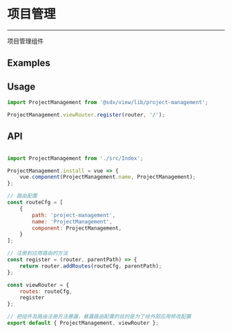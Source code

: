 # 项目管理
---

项目管理组件

## Examples

<Common-BasicUsage>
  <view-project-management-index />
</Common-BasicUsage>


## Usage

```js
import ProjectManagement from '@sdx/view/lib/project-management';

ProjectManagement.viewRouter.register(router, '/');
```


## API


```js

import ProjectManagement from './src/Index';

ProjectManagement.install = vue => {
    vue.component(ProjectManagement.name, ProjectManagement);
};

// 路由配置
const routeCfg = [
    {
        path: 'project-management',
        name: 'ProjectManagement',
        component: ProjectManagement,
    }
];

// 注册到应用路由的方法
const register = (router, parentPath) => {
    return router.addRoutes(routeCfg, parentPath);
};

const viewRouter = {
    routes: routeCfg,
    register
};

// 把组件及路由注册方法暴露，暴露路由配置的目的是为了给外部应用修改配置
export default { ProjectManagement, viewRouter };

```